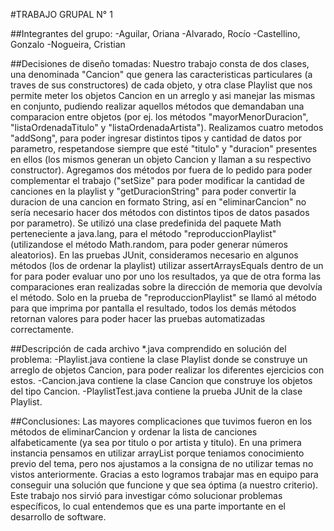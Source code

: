 #TRABAJO GRUPAL N° 1

##Integrantes del grupo: 
  -Aguilar, Oriana
  -Alvarado, Rocío
  -Castellino, Gonzalo
  -Nogueira, Cristian
  
##Decisiones de diseño tomadas:
  Nuestro trabajo consta de dos clases, una denominada "Cancion" que genera las caracteristicas particulares (a traves de sus constructores) de cada objeto, y otra clase Playlist que nos permite meter los objetos Cancion en un arreglo y asi manejar las mismas en conjunto, pudiendo realizar aquellos métodos que demandaban una comparacion entre objetos (por ej. los métodos "mayorMenorDuracion", "listaOrdenadaTitulo" y "listaOrdenadaArtista"). Realizamos cuatro metodos "addSong", para poder ingresar distintos tipos y cantidad de datos por parametro, respetandose siempre que esté "titulo" y "duracion" presentes en ellos (los mismos generan un objeto Cancion y llaman a su respectivo constructor). Agregamos dos métodos por fuera de lo pedido para poder complementar el trabajo ("setSize" para poder modificar la cantidad de canciones en la playlist y "getDuracionString" para poder convertir la duracion de una cancion en formato String, así en "eliminarCancion" no sería necesario hacer dos métodos con distintos tipos de datos pasados por parametro). Se utilizó una clase predefinida del paquete Math perteneciente a java.lang, para el método "reproduccionPlaylist" (utilizandose el método Math.random, para poder generar números aleatorios). 
  En las pruebas JUnit, consideramos necesario en algunos métodos (los de ordenar la playlist) utilizar assertArraysEquals dentro de un for para poder evaluar uno por uno los resultados, ya que de otra forma las comparaciones eran realizadas sobre la dirección de memoria que devolvía el método. Solo en la prueba de "reproduccionPlaylist" se llamó al método para que imprima por pantalla el resultado, todos los demás métodos retornan valores para poder hacer las pruebas automatizadas correctamente.

##Descripción de cada archivo *.java comprendido en solución del problema: 
  -Playlist.java contiene la clase Playlist donde se construye un arreglo de objetos Cancion, para poder realizar los diferentes ejercicios con estos.
  -Cancion.java contiene la clase Cancion que construye los objetos del tipo Cancion.
  -PlaylistTest.java contiene la prueba JUnit de la clase Playlist.
  
##Conclusiones:
Las mayores complicaciones que tuvimos fueron en los métodos de eliminarCancion y ordenar la lista de canciones alfabeticamente (ya sea por titulo o por artista y titulo). En una primera instancia pensamos en utilizar arrayList porque teniamos conocimiento previo del tema, pero nos ajustamos a la consigna de no utilizar temas no vistos anteriormente. Gracias a esto logramos trabajar mas en equipo para conseguir una solución que funcione y que sea óptima (a nuestro criterio).
Este trabajo nos sirvió para investigar cómo solucionar problemas específicos, lo cual entendemos que es una parte importante en el desarrollo de software. 
